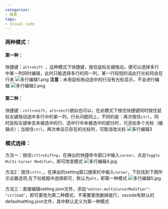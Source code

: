 ```yaml
---
categories:
- 随笔
tags:
- visual code
---
```




### 两种模式：

#### 第一种：
快捷键：`alt+shift `，这种模式下快捷键，按住鼠标左键拖动，便可以选择多行中某一列同时编辑，此时只能选择多行的同一列，某一行较短的话此行光标将会在行末
![多行编辑1.png](https://upload-images.jianshu.io/upload_images/20062114-cfbc8bcba81ab205.png?imageMogr2/auto-orient/strip%7CimageView2/2/w/1240)
**注意**：未用鼠标拖动选中的行没有光标显示，不会进行编辑
![多行编辑2.png](https://upload-images.jianshu.io/upload_images/20062114-1a6f73d7b297003b.png?imageMogr2/auto-orient/strip%7CimageView2/2/w/1240)

#### 第二种：
快捷键：`ctrl+shift`，`alt+shift`貌似也可以，在此模式下按住快捷键同时按住鼠标左键拖动选中多行中的某一列，行长问题同上，不同的是：再次按住`ctrl`，同时鼠标左键单击未被选中的行、选中行中未被选中的部分时，可添加多个光标（编辑点）；当按住`ctrl`，再次单击已存在的光标时，可取消改光标
![多行编辑3](https://upload-images.jianshu.io/upload_images/20062114-989c8b4e18d0adeb.png?imageMogr2/auto-orient/strip%7CimageView2/2/w/1240)
### 模式选择：
方法一：按住`crtl+shift+p`，在弹出的快捷命令窗口中输入`cursor`，点击`Toggle Multi-Cursor Modifier`，即可改变模式
![多行编辑4.jpg](https://upload-images.jianshu.io/upload_images/20062114-1ac851c2551de641.png?imageMogr2/auto-orient/strip%7CimageView2/2/w/1240)

方法2：按住`crtl+,`，在弹出的setting窗口搜索栏中输入`cursor`，下拉找到下图所示设置选项,在下拉框框中选择即可，默认为`alt`，即第一种模式
![多行编辑5.jpg](https://upload-images.jianshu.io/upload_images/20062114-b55f438c938063ed.png?imageMogr2/auto-orient/strip%7CimageView2/2/w/1240)

方法三：直接编辑setting.json文件，添加`"editor.multiCursorModifier": "ctrlCmd"`，即可更改为第二种模式，不需要更改删掉就行，vscode有默认的defaultsetting.json文件，其中默认定义为第一种模式

